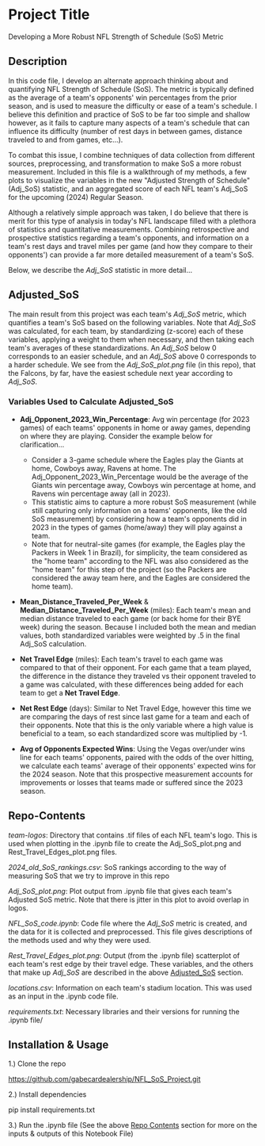 # Project Title

Developing a More Robust NFL Strength of Schedule (SoS) Metric

## Description

In this code file, I develop an alternate approach thinking about and quantifying NFL Strength of Schedule (SoS). The metric is typically defined as the average of a team's opponents' win percentages from the prior season, and is used to measure the difficulty or ease of a team's schedule. I believe this definition and practice of SoS to be far too simple and shallow however, as it fails to capture many aspects of a team's schedule that can influence its difficulty (number of rest days in between games, distance traveled to and from games, etc...).

To combat this issue, I combine techniques of data collection from different sources, preprocessing, and transformation to make SoS a more robust measurement. Included in this file is a walkthrough of my methods, a few plots to visualize the variables in the new "Adjusted Strength of Schedule" (Adj_SoS) statistic, and an aggregated score of each NFL team's Adj_SoS for the upcoming (2024) Regular Season.

Although a relatively simple approach was taken, I do believe that there is merit for this type of analysis in today's NFL landscape filled with a plethora of statistics and quantitative measurements. Combining retrospective and prospective statistics regarding a team's opponents, and information on a team's rest days and travel miles per game (and how they compare to their opponents') can provide a far more detailed measurement of a team's SoS.

Below, we describe the *Adj_SoS* statistic in more detail...

## Adjusted_SoS

The main result from this project was each team's *Adj_SoS* metric, which quantifies a team's SoS based on the following variables. Note that *Adj_SoS* was calculated, for each team, by standardizing (z-score) each of these variables, applying a weight to them when necessary, and then taking each team's averages of these standardizations. An *Adj_SoS* below 0 corresponds to an easier schedule, and an *Adj_SoS* above 0 corresponds to a harder schedule. We see from the *Adj_SoS_plot.png* file (in this repo), that the Falcons, by far, have the easiest schedule next year according to *Adj_SoS*.

### Variables Used to Calculate Adjusted_SoS

- **Adj_Opponent_2023_Win_Percentage**: Avg win percentage (for 2023 games) of each teams' opponents in home or away games, depending on where they are playing. Consider the example below for clarification...

    - Consider a 3-game schedule where the Eagles play the Giants at home, Cowboys away, Ravens at home. The Adj_Opponent_2023_Win_Percentage would be the average of the Giants win percentage away, Cowboys win percentage at home, and Ravens win percentage away (all in 2023).
    - This statistic aims to capture a more robust SoS measurement (while still capturing only information on a teams' opponents, like the old SoS measurement) by considering how a team's opponents did in 2023 in the types of games (home/away) they will play against a team.
    - Note that for neutral-site games (for example, the Eagles play the Packers in Week 1 in Brazil), for simplicity, the team considered as the "home team" according to the NFL was also considered as the "home team" for this step of the project (so the Packers are considered the away team here, and the Eagles are considered the home team).

- **Mean_Distance_Traveled_Per_Week** & **Median_Distance_Traveled_Per_Week** (miles): Each team's mean and median distance traveled to each game (or back home for their BYE week) during the season. Because I included both the mean and median values, both standardized variables were weighted by .5 in the final Adj_SoS calculation.

- **Net Travel Edge** (miles): Each team's travel to each game was compared to that of their opponent. For each game that a team played, the difference in the distance they traveled vs their opponent traveled to a game was calculated, with these differences being added for each team to get a **Net Travel Edge**.

- **Net Rest Edge** (days): Similar to Net Travel Edge, however this time we are comparing the days of rest since last game for a team and each of their opponents. Note that this is the only variable where a high value is beneficial to a team, so each standardized score was multiplied by -1.

- **Avg of Opponents Expected Wins**: Using the Vegas over/under wins line for each teams' opponents, paired with the odds of the over hitting, we calculate each teams' average of their opponents' expected wins for the 2024 season. Note that this prospective measurement accounts for improvements or losses that teams made or suffered since the 2023 season.
  
## Repo-Contents

*team-logos*: Directory that contains .tif files of each NFL team's logo. This is used when plotting in the .ipynb file to create the Adj_SoS_plot.png and Rest_Travel_Edges_plot.png files. 

*2024_old_SoS_rankings.csv*: SoS rankings according to the way of measuring SoS that we try to improve in this repo

*Adj_SoS_plot.png*: Plot output from .ipynb file that gives each team's Adjusted SoS metric. Note that there is jitter in this plot to avoid overlap in logos.

*NFL_SoS_code.ipynb*: Code file where the *Adj_SoS* metric is created, and the data for it is collected and preprocessed. This file gives descriptions of the methods used and why they were used.

*Rest_Travel_Edges_plot.png*: Output (from the .ipynb file) scatterplot of each team's rest edge by their travel edge. These variables, and the others that make up *Adj_SoS* are described in the above [Adjusted_SoS](#Adjusted_SoS) section.

*locations.csv*: Information on each team's stadium location. This was used as an input in the .ipynb code file.

*requirements.txt*: Necessary libraries and their versions for running the .ipynb file/

## Installation & Usage

1.) Clone the repo

https://github.com/gabecardealership/NFL_SoS_Project.git

2.) Install dependencies

pip install requirements.txt

3.) Run the .ipynb file (See the above [Repo Contents](#repo-contents) section for more on the inputs & outputs of this Notebook File)





